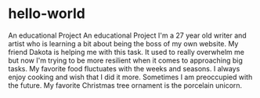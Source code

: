 # hello-world
An educational Project
An educational Project
I'm a 27 year old writer and artist who is learning a bit about being the boss of my own website. My friend Dakota is helping me with this task. It used to really overwhelm me but now I'm trying to be more resilient when it comes to approaching big tasks. 
My favorite food fluctuates with the weeks and seasons. I always enjoy cooking and wish that I did it more.
Sometimes I am preoccupied with the future.
My favorite Christmas tree ornament is the porcelain unicorn. 
